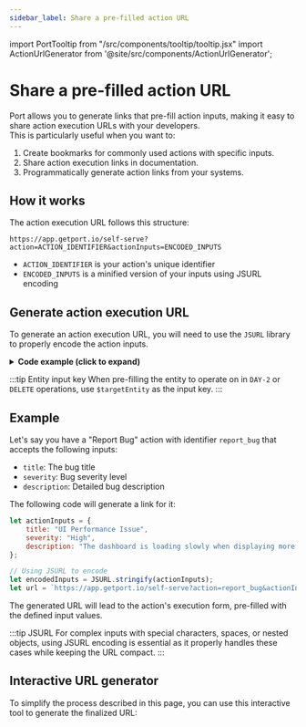 ```yaml
---
sidebar_label: Share a pre-filled action URL
---
```


import PortTooltip from "/src/components/tooltip/tooltip.jsx"
import ActionUrlGenerator from '@site/src/components/ActionUrlGenerator';

# Share a pre-filled action URL

Port allows you to generate links that pre-fill action inputs, making it easy to share action execution URLs with your developers.  
This is particularly useful when you want to:

1. Create bookmarks for commonly used actions with specific inputs.
2. Share action execution links in documentation.
3. Programmatically generate action links from your systems.

## How it works

The action execution URL follows this structure:
```
https://app.getport.io/self-serve?action=ACTION_IDENTIFIER&actionInputs=ENCODED_INPUTS
```

- `ACTION_IDENTIFIER` is your action's unique identifier
- `ENCODED_INPUTS` is a minified version of your inputs using JSURL encoding

## Generate action execution URL

To generate an action execution URL, you will need to use the `JSURL` library to properly encode the action inputs.

<details>
<summary><b>Code example (click to expand)</b></summary>

```javascript
// Load jsurl2 library
let script = document.createElement('script');
script.src = "https://cdn.jsdelivr.net/npm/jsurl2";
document.head.appendChild(script);

script.onload = function() {
    // Your action inputs
    let actionInputs = {
        input1: "value1",
        input2: "value2"
    };

    // Encode the inputs
    let encodedInputs = JSURL.stringify(actionInputs);
    
    // Generate the full URL
    let actionIdentifier = "your_action_id";
    let url = `https://app.getport.io/self-serve?action=${actionIdentifier}&actionInputs=${encodedInputs}`;
    
    console.log("Action URL:", url);
};
```
</details>

:::tip Entity input key
When pre-filling the entity to operate on in `DAY-2` or `DELETE` operations, use `$targetEntity` as the input key.
:::

## Example

Let's say you have a "Report Bug" action with identifier `report_bug` that accepts the following inputs:
- `title`: The bug title
- `severity`: Bug severity level
- `description`: Detailed bug description

The following code will generate a link for it:

```javascript
let actionInputs = {
    title: "UI Performance Issue",
    severity: "High",
    description: "The dashboard is loading slowly when displaying more than 100 items"
};

// Using JSURL to encode
let encodedInputs = JSURL.stringify(actionInputs);
let url = `https://app.getport.io/self-serve?action=report_bug&actionInputs=${encodedInputs}`;
```

The generated URL will lead to the action's execution form, pre-filled with the defined input values.

:::tip JSURL
For complex inputs with special characters, spaces, or nested objects, using JSURL encoding is essential as it properly handles these cases while keeping the URL compact.
:::

## Interactive URL generator

To simplify the process described in this page, you can use this interactive tool to generate the finalized URL:

<ActionUrlGenerator />
